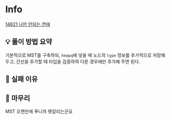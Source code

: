 # Info
[14621 나만 안되는 연애](https://www.acmicpc.net/problem/14621)

## 💡 풀이 방법 요약
기본적으로 MST를 구축하되, `heapq`에 넣을 때 노드의 `type` 정보를 추가적으로 저장해 두고, 간선을 추가할 때 타입을 검증하여 다른 경우에만 추가해 주면 된다.

## 👀 실패 이유

## 🙂 마무리
MST 오랜만에 푸니까 헷갈리는군요

